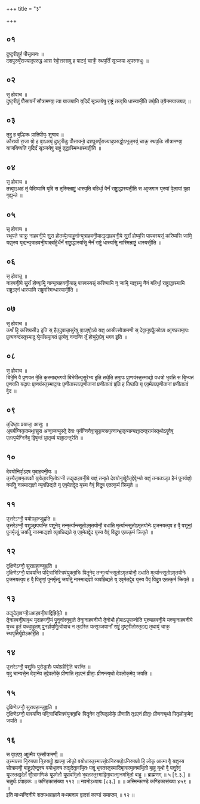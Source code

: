 +++
title = "३"

+++
## ०१
दुष्ट᳘रीतुर्ह पौँसा᳘यनः ॥  
दशपुरुषँ᳘राज्याद᳘परुद्ध आस रेवो᳘त्तरसमु ह पाटवं᳘ चाक्रँ᳘ स्थप᳘तिँ सृ᳘ञ्जया अ᳘परुरुधुः ॥  
## ०२
स᳘ होवाच ॥  
दुष्ट᳘रीतुं पौँसायनँ सौत्रामण्या᳘ त्वा याजयानि य᳘दिदँ सृ᳘ञ्जयेषु रा᳘ष्ट्रं तत्त्व᳘यि धास्यामी᳘ति तथे᳘ति त᳘यैनमयाजयत् ॥  
## ०३
त᳘दु ह ब᳘ल्हिकः प्रातिपीयः᳘ शुश्राव ॥  
कौरव्यो रा᳘जा यो᳘ ह वा᳘ऽअयं᳘ दुष्ट᳘रीतुः पौँसायनो᳘ दशपुरुषँ᳘राज्याद᳘परुद्धो᳘ऽभूत्त᳘मयं᳘ चाक्र᳘ स्थप᳘तिः सौत्रामण्या᳘ याजयिष्यति य᳘दिदँ सृ᳘ञ्जयेषु राष्ट्रं त᳘द्धास्मिन्धास्यती᳘ति ॥  
## ०४
स᳘ होवाच ॥  
तन्न्वा᳘ऽअहं तं᳘ वेदिष्यामि य᳘दि स त᳘स्मिन्राष्ट्रं᳘ धास्य᳘ति बहिर्धा᳘ वैनँ राष्ट्रा᳘द्धास्यती᳘ति स आ᳘जगाम य᳘स्यां वे᳘लायां ग्र᳘हा गृह्य᳘न्ते ॥  
## ०५
स᳘ होवाच ॥  
स्थ᳘पते चाक्रॗ नाहवनी᳘ये सु᳘रा होतव्ये᳘त्याहुॗर्नान्य᳘त्राहवनी᳘याद्य᳘द्याहवनी᳘ये सु᳘राँ होष्य᳘सि पापवस्यसं᳘ करिष्यसि जामि᳘ यज्ञ᳘स्य य᳘द्यन्य᳘त्राहवनी᳘याद्बहिॗर्धैनँ राष्ट्रा᳘द्धास्यसिॗ नैनँ राष्ट्रे᳘ धास्यसिॗ नास्मिन्राष्ट्रं᳘ धास्यसी᳘ति ॥
## ०६
स᳘ होवाच᳟᳟ ॥  
नाहवनी᳘ये सु᳘राँ होष्या᳘मिॗ नान्य᳘त्राहवनी᳘यान्न᳘ पापवस्यसं᳘ करिष्यामि न᳘ जामि᳘ यज्ञ᳘स्यॗ नैनं बहिर्धा᳘ राष्ट्रा᳘द्धास्यामि राष्ट्र᳘ऽएनं धास्यामि राष्ट्र᳘मस्मिन्धास्यामी᳘ति ॥  
## ०७
स᳘ होवाच ॥  
कथँ हि᳘ करिष्यसी३ इ᳘ति स᳘ हैत᳘दुवाचा᳘सुरेषु वा᳘ऽएषो᳘ऽग्रे यज्ञ᳘ आसीत्सौत्रामणी स᳘ देवा᳘नुपप्रैॗत्सोऽप आ᳘गछत्तमा᳘पः प्र᳘त्यनन्दंस्त᳘स्मादु श्रे᳘याँसमा᳘गतं प्र᳘त्येव᳘ नन्दन्ति तँ᳘ होचुरे᳘ह्येव᳘ भगव इ᳘ति ॥  
## ०८
स᳘ होवाच ॥  
बिभे᳘मि वै प्र᳘णयत मे᳘ति क᳘स्माद्भगवो बिभेषीत्य᳘सुरेभ्य इ᳘ति तथे᳘ति तमा᳘पः प्रा᳘णयंस्त᳘स्माद्यो᳘ वधत्रो भ᳘वति स बि᳘भ्यतं प्र᳘णयति यदा᳘पः प्रा᳘णयंस्त᳘स्मादा᳘पः प्र᳘णीतास्तत्प्र᳘णीतानां प्रणीतात्वं प्र᳘ति ह तिष्ठति य᳘ एव᳘मेतत्प्र᳘णीतानां प्रणीतात्वं वे᳘द ॥  
## ०९
त᳘दिष्टाः᳘ प्रयाजा᳘ आसुः ॥  
अ᳘पर्यग्निकृतमथा᳘सुरा अन्वा᳘जग्मुस्ते᳘ देवाः प᳘र्यग्निनैवा᳘सुरा᳘न्त्सप᳘त्नान्भ्रा᳘तृव्यान्यज्ञा᳘दन्त᳘रायंस्त᳘थोऽएॗवैष᳘ एतत्प᳘र्यग्निनैव᳘ द्विष᳘न्तं भ्रा᳘तृव्यं यज्ञा᳘दन्त᳘रेति ॥  
## १०
देवयोनिर्वा᳘ऽएष य᳘दाहवनी᳘यः ॥  
त᳘स्यैता᳘वमृतपक्षौ या᳘वेता᳘वभि᳘तोऽग्नी तद्य᳘दाहवनी᳘ये यज्ञं᳘ तन्व᳘ते देवयोना᳘वेॗवैत᳘द्देवे᳘भ्यो यज्ञं᳘ तन्वतऽउ᳘प हैनं पुनर्यज्ञो᳘ नमतिॗ नास्माद्यज्ञो व्य᳘वछिद्यते य᳘ एव᳘मेतद्वे᳘द य᳘स्य वैवं᳘ विदु᳘ष एतत्क᳘र्म क्रिय᳘ते ॥  
## ११
उ᳘त्तरेऽग्नौ᳘ पयोग्रहा᳘न्जुह्वति ॥  
उ᳘त्तरेऽग्नौ᳘ पशू᳘ञ्छ्रपयन्ति पशू᳘नेव᳘ तन्म᳘र्त्यान्त्सॗतोऽमृतयोनौ᳘ दधाति म᳘र्त्यान्त्सॗतोऽमृतयोनेः प्र᳘जनयत्य᳘प ह वै᳘ पशूनां᳘ पुनर्मृत्युं᳘ जयतिॗ नास्माद्यज्ञो व्य᳘वछिद्यते य᳘ एव᳘मेतद्वे᳘द य᳘स्य वैवं᳘ विदु᳘ष एतत्क᳘र्म क्रिय᳘ते ॥  
## १२
द᳘क्षिणेऽग्नौ᳘ सुराग्रहा᳘न्जुह्वति ॥  
द᳘क्षिणेऽग्नौ᳘ पावयन्ति पवि᳘त्राभिस्त्रिषंयुक्ता᳘भिः पितॄ᳘नेव᳘ तन्म᳘र्त्यान्त्सॗतोऽमृतयोनौ᳘ दधाति म᳘र्त्यान्त्सॗतोऽमृतयोनेः प्र᳘जनयत्य᳘प ह वै᳘ पितॄणां᳘ पुनर्मृत्युं᳘ जयतिॗ नास्माद्यज्ञो व्यवछिद्यते य᳘ एव᳘मेतद्वे᳘द य᳘स्य वैवं᳘ विदु᳘ष एतत्क᳘र्म क्रिय᳘ते ॥  
## १३
तद्य᳘देता᳘वग्नी᳘ऽआहवनी᳘याद्विह्रिये᳘ते ॥  
ते᳘नाहवनी᳘याव᳘थ य᳘दाहवनी᳘यं पु᳘नॗर्नाश्नुवा᳘ते तेना᳘नाहवनीयौ ते᳘नोभौ हो᳘माऽउ᳘पाप्नोति य᳘श्चाहवनी᳘ये यश्चा᳘नाहवनीये य᳘च्च हुतं यच्चा᳘हुतम् पु᳘नर्हाय᳘मिॗत्वोवाच न त᳘दस्ति यत्सृ᳘ञ्जयानाँ राष्ट्रं᳘ दुष्ट᳘रीतोस्त᳘दद्य त᳘थायं᳘ चाक्र᳘ स्थप᳘तिर्यॗज्ञेऽकरि᳟ति ॥  
## १४
उ᳘त्तरेऽग्नौ᳘ पशु᳘भिः पुरोडा᳘शैः पयोग्रहैरि᳘ति चरन्ति ॥  
य᳘दु चान्यत्ते᳘न देवा᳘नेव त᳘द्देवलोके᳘ प्रीणाति त᳘ऽएनं प्रीताः᳘ प्रीणन्त्य᳘थो देवलोक᳘मेव᳘ जयति ॥  
## १५
द᳘क्षिणेऽग्नौ᳘ सुराग्रहा᳘न्जुह्वति ॥  
द᳘क्षिणेऽग्नौ᳘ पावयन्ति पवि᳘त्राभिस्त्रिषंयुक्ता᳘भिः पितॄ᳘नेव त᳘त्पितृलोके᳘ प्रीणाति त᳘ऽएनं प्रीताः᳘ प्रीणन्त्य᳘थो पितृलोक᳘मेव᳘ जयति ॥  
## १६
स वा᳘ऽएष᳘ आॗत्मैव य᳘त्सौत्रामणी᳟ ॥  
त᳘स्मात्सा नि᳘रुक्ता नि᳘रुक्तोॗ ह्यात्मा᳘ लोको᳘ वयोधास्त᳘स्मात्सो᳘ऽनिरुक्तो᳘ऽनिरुक्तो हि᳘ लोक᳘ आत्मा वै᳘ यज्ञ᳘स्य सौत्रामणी᳘ बाहू᳘ऽऐन्द्र᳘श्च वयोधा᳘श्च तद्य᳘देता᳘वभि᳘तः पशू᳘ भ᳘वतस्त᳘स्मादिमा᳘वात्मा᳘नमभि᳘तो बा᳘हू य᳘थो वै᳘ पशु᳘रेवं᳘ यू᳘पस्तद्य᳘देतँ सौ᳘त्रामणिकं यू᳘पमेतौ यू᳘पावभि᳘तो भ᳘वतस्त᳘स्माद्विमा᳘वात्मा᳘नमभि᳘तो बाहू᳘ ॥ ब्राह्मणम् ॥ ५ [९.३.] ॥ चतुर्थः प्रपाठकः ॥ कण्डिकासंख्या ११२ ॥ नवमोऽध्यायः [८३.] ॥ ॥ अस्मिन्काण्डे कण्डिकासंख्या ४५९ ॥ ॥  
इति माध्यन्दिनीये शतपथब्राह्मणे मध्यमनाम द्वादशं काण्डं समाप्तम् ॥ १२ ॥
